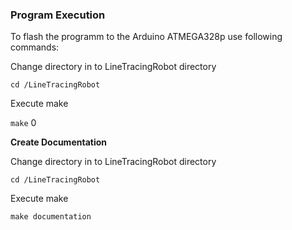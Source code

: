 ### Program Execution

To flash the programm to the Arduino ATMEGA328p use following commands:

Change directory in to LineTracingRobot directory

`cd /LineTracingRobot`

Execute make

`make`
0

**Create Documentation**

Change directory in to LineTracingRobot directory

`cd /LineTracingRobot`

Execute make

`make documentation`
